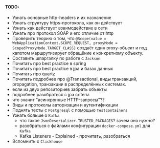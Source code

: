 #### TODO:
* Узнать основные http-headers и их назначение
* Узнать структуру https-протокола, как он действует
* Узнать как действует взаимодействие в сети
* Узнать про протокол SOAP и его отличие от http
* Проверить теорию о том, что `@Scope(value = WebApplicationContext.SCOPE_REQUEST, proxyMode = ScopedProxyMode.TARGET_CLASS)` создаёт один proxy-объект и под капотом маршрутизирует обращёние к конкретному объекту.
* Составить шпаргалку по работе с `Jackson`
* Почитать про best practice в spring
* Почитать про best practice в jpa и базах данных
* Почитать про quartz
* Почитать подробнее про @Transactional, виды транзакций, propagation, транзакции в распределённых системах.
* если из двух репозиториев забрать объекты 
* подробнее разобраться с jpa criteria
* что значит "асинхронные HTTP-запросы"??
* Виды и протоколы авторизации и аутентификации
* Поднять тесты с `Postgresql` с помощью `Testcontainers`
* Узнать больше о `Kafka`
  - что такое `JsonDeserializer.TRUSTED_PACKAGES`? зачем оно нужно?
  - разобраться с файлами конфигурации `docker-compose.yml` для `Kafka`
  - Kafka Listeners - Explained - прочитать, разобраться
* Вспомнить о `Clickhouse`
